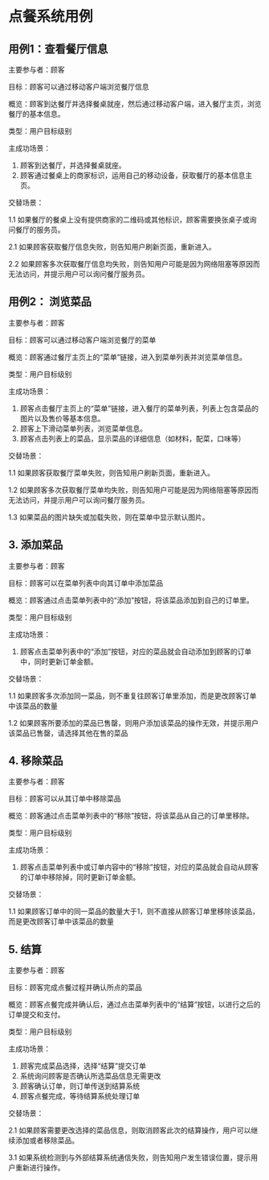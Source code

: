 # 点餐系统用例

## 用例1：查看餐厅信息

主要参与者：顾客

目标：顾客可以通过移动客户端浏览餐厅信息

概览：顾客到达餐厅并选择餐桌就座，然后通过移动客户端，进入餐厅主页，浏览餐厅的基本信息。

类型：用户目标级别

主成功场景：

1. 顾客到达餐厅，并选择餐桌就座。
2. 顾客通过餐桌上的商家标识，运用自己的移动设备，获取餐厅的基本信息主页。

交替场景：

   1.1 如果餐厅的餐桌上没有提供商家的二维码或其他标识，顾客需要换张桌子或询问餐厅的服务员。

   2.1 如果顾客获取餐厅信息失败，则告知用户刷新页面，重新进入。

   2.2 如果顾客多次获取餐厅信息均失败，则告知用户可能是因为网络阻塞等原因而无法访问，并提示用户可以询问餐厅服务员。



## 用例2： 浏览菜品

主要参与者：顾客

目标：顾客可以通过移动客户端浏览餐厅的菜单

概览：顾客通过餐厅主页上的“菜单”链接，进入到菜单列表并浏览菜单信息。

类型：用户目标级别

主成功场景：

1. 顾客点击餐厅主页上的“菜单”链接，进入餐厅的菜单列表，列表上包含菜品的图片以及售价等基本信息。
2. 顾客上下滑动菜单列表，浏览菜单信息。
3. 顾客点击列表上的菜品，显示菜品的详细信息（如材料，配菜，口味等）

交替场景：

   1.1 如果顾客获取餐厅菜单失败，则告知用户刷新页面，重新进入。

   1.2 如果顾客多次获取餐厅菜单均失败，则告知用户可能是因为网络阻塞等原因而无法访问，并提示用户可以询问餐厅服务员。

   1.3 如果菜品的图片缺失或加载失败，则在菜单中显示默认图片。



## 3. 添加菜品

主要参与者：顾客

目标：顾客可以在菜单列表中向其订单中添加菜品

概览：顾客通过点击菜单列表中的“添加”按钮，将该菜品添加到自己的订单里。

类型：用户目标级别

主成功场景：

1. 顾客点击菜单列表中的“添加”按钮，对应的菜品就会自动添加到顾客的订单中，同时更新订单金额。

交替场景：

   1.1 如果顾客多次添加同一菜品，则不重复往顾客订单里添加，而是更改顾客订单中该菜品的数量

   1.2 如果顾客所要添加的菜品已售罄，则用户添加该菜品的操作无效，并提示用户该菜品已售罄，请选择其他在售的菜品



## 4. 移除菜品

主要参与者：顾客

目标：顾客可以从其订单中移除菜品

概览：顾客通过点击菜单列表中的“移除”按钮，将该菜品从自己的订单里移除。

类型：用户目标级别

主成功场景：

1. 顾客点击菜单列表中或订单内容中的“移除”按钮，对应的菜品就会自动从顾客的订单中移除掉，同时更新订单金额。

交替场景：

   1.1 如果顾客订单中的同一菜品的数量大于1，则不直接从顾客订单里移除该菜品，而是更改顾客订单中该菜品的数量



## 5. 结算

主要参与者：顾客

目标：顾客完成点餐过程并确认所点的菜品

概览：顾客点餐完成并确认后，通过点击菜单列表中的“结算”按钮，以进行之后的订单提交和支付。

类型：用户目标级别

主成功场景：

1. 顾客完成菜品选择，选择“结算”提交订单
2. 系统询问顾客是否确认所选菜品信息无需更改
3. 顾客确认订单，则订单传送到结算系统
4. 顾客点餐完成，等待结算系统处理订单

交替场景：

   2.1 如果顾客需要更改选择的菜品信息，则取消顾客此次的结算操作，用户可以继续添加或者移除菜品。

   3.1 如果系统检测到与外部结算系统通信失败，则告知用户发生错误位置，提示用户重新进行操作。